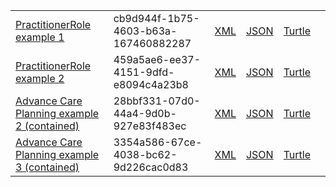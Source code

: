 
<table class="list" width="100%">             
            <tr>
                <td><a href="practitionerrole-cb9d944f-1b75-4603-b63a-167460882287.html">PractitionerRole example 1</a></td>
                <td>cb9d944f-1b75-4603-b63a-167460882287</td>
                <td><a href="practitionerrole-cb9d944f-1b75-4603-b63a-167460882287.xml.html">XML</a></td>
                <td><a href="practitionerrole-cb9d944f-1b75-4603-b63a-167460882287.json.html">JSON</a></td>
                <td><a href="practitionerrole-cb9d944f-1b75-4603-b63a-167460882287.ttl.html">Turtle</a></td>
                <td></td>
            </tr>
            <tr>
                <td><a href="practitionerrole-459a5ae6-ee37-4151-9dfd-e8094c4a23b8.html">PractitionerRole example 2</a></td>
                <td>459a5ae6-ee37-4151-9dfd-e8094c4a23b8</td>
                <td><a href="practitionerrole-459a5ae6-ee37-4151-9dfd-e8094c4a23b8.xml.html">XML</a></td>
                <td><a href="practitionerrole-459a5ae6-ee37-4151-9dfd-e8094c4a23b8.json.html">JSON</a></td>
                <td><a href="practitionerrole-459a5ae6-ee37-4151-9dfd-e8094c4a23b8.ttl.html">Turtle</a></td>
                <td></td>
            </tr>
            <tr>
                <td><a href="Composition-28bbf331-07d0-44a4-9d0b-927e83f483ec.html">Advance Care Planning example 2 (contained)</a></td>
                <td>28bbf331-07d0-44a4-9d0b-927e83f483ec</td>
                <td><a href="Composition-28bbf331-07d0-44a4-9d0b-927e83f483ec.xml.html">XML</a></td>
                <td><a href="Composition-28bbf331-07d0-44a4-9d0b-927e83f483ec.json.html">JSON</a></td>
                <td><a href="Composition-28bbf331-07d0-44a4-9d0b-927e83f483ec.ttl.html">Turtle</a></td>
                <td></td>
            </tr>
            <tr>
                <td><a href="Composition-3354a586-67ce-4038-bc62-9d226cac0d83.html">Advance Care Planning example 3 (contained)</a></td>
                <td>3354a586-67ce-4038-bc62-9d226cac0d83</td>
                <td><a href="Composition-3354a586-67ce-4038-bc62-9d226cac0d83.xml.html">XML</a></td>
                <td><a href="Composition-3354a586-67ce-4038-bc62-9d226cac0d83.json.html">JSON</a></td>
                <td><a href="Composition-3354a586-67ce-4038-bc62-9d226cac0d83.ttl.html">Turtle</a></td>
                <td></td>
            </tr>
 </table>